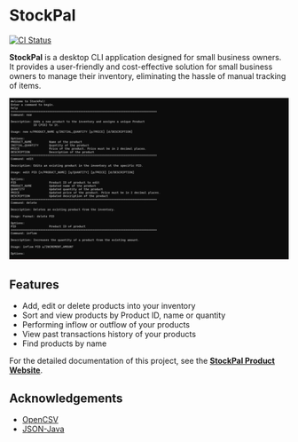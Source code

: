# StockPal
[![CI Status](https://github.com/AY2324S2-CS2113T-T09-3/tp/workflows/Java%20CI/badge.svg)](https://github.com/AY2324S2-CS2113T-T09-3/tp/actions)

**StockPal** is a desktop CLI application designed for small business owners. <br>
It provides a user-friendly and cost-effective solution for small business owners to manage their inventory, eliminating the hassle of manual tracking of items.

![Ui](docs/images/Ui.png)

## Features
* Add, edit or delete products into your inventory
* Sort and view products by Product ID, name or quantity 
* Performing inflow or outflow of your products
* View past transactions history of your products
* Find products by name

For the detailed documentation of this project, see the **[StockPal Product Website](https://ay2324s2-cs2113t-t09-3.github.io/tp/)**.

## Acknowledgements
* [OpenCSV](https://opencsv.sourceforge.net/)
* [JSON-Java](https://github.com/stleary/JSON-java)
